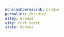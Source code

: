 ```yaml
---
﻿nonslashpermalink: brodie
permalink: /brodie/
alley: Brodie
city: Fort Scott
state: Kansas
---
```

